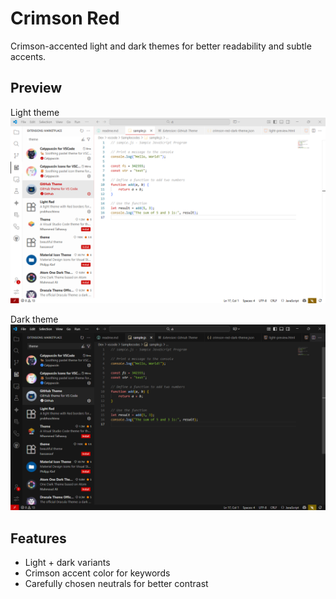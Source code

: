 # Crimson Red

Crimson-accented light and dark themes for better readability and subtle accents.

## Preview

Light theme  
![Light preview](images/screenshot-light.png)

Dark theme  
![Dark preview](images/screenshot-dark.png)

## Features
- Light + dark variants
- Crimson accent color for keywords
- Carefully chosen neutrals for better contrast